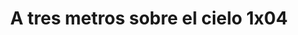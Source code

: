 ---
layout: episodios
title: "A tres metros sobre el cielo 1x04"
url_serie_padre: 'a-tres-metros-sobre-el-cielo/temporada-1'
category: 'series'
capitulo: 'yes'
anio: '2019'
prev: 'capitulo-3'
proximo: 'capitulo-5'
sandbox: allow-same-origin allow-forms
idioma: 'Latino'
calidad: 'Full HD'
fuente: 'cueva'
reproductores_otros: ["https://gounlimited.to/embed-yj6rvnisnx84.html","Latino","https://mstream.space/9s0m5z5o3a93","Latino"]
reproductores_fembed: ["https://feurl.com/v/j727quddxrx4684","Latino","https://feurl.com/v/lg-y5bnnkk76djz","Latino"]
reproductor: fembed
clasificacion: '+10'
tags:
- Ciencia-Ficcion
---